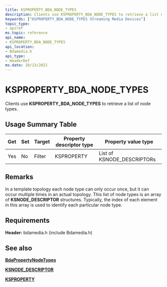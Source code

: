 ```yaml
---
title: KSPROPERTY_BDA_NODE_TYPES
description: Clients use KSPROPERTY_BDA_NODE_TYPES to retrieve a list of node types.
keywords: ["KSPROPERTY_BDA_NODE_TYPES Streaming Media Devices"]
topic_type:
- apiref
ms.topic: reference
api_name:
- KSPROPERTY_BDA_NODE_TYPES
api_location:
- Bdamedia.h
api_type:
- HeaderDef
ms.date: 10/13/2021
---
```


# KSPROPERTY_BDA_NODE_TYPES

Clients use **KSPROPERTY_BDA_NODE_TYPES** to retrieve a list of node types.

## Usage Summary Table

| Get | Set | Target | Property descriptor type | Property value type |
|--|--|--|--|--|
| Yes | No | Filter | KSPROPERTY | List of KSNODE_DESCRIPTORs |

## Remarks

In a template topology each node type can only occur once, but it can occur multiple times in an actual topology. This list of node types is an array of **KSNODE_DESCRIPTOR** structures. Typically, the index of each element in this array is used to identify each particular node type.

## Requirements

**Header:** bdamedia.h (include Bdamedia.h)

## See also

[**BdaPropertyNodeTypes**](/windows-hardware/drivers/ddi/bdasup/nf-bdasup-bdapropertynodetypes)

[**KSNODE_DESCRIPTOR**](/windows-hardware/drivers/ddi/ks/ns-ks-_ksnode_descriptor)

[**KSPROPERTY**](ksproperty-structure.md)
